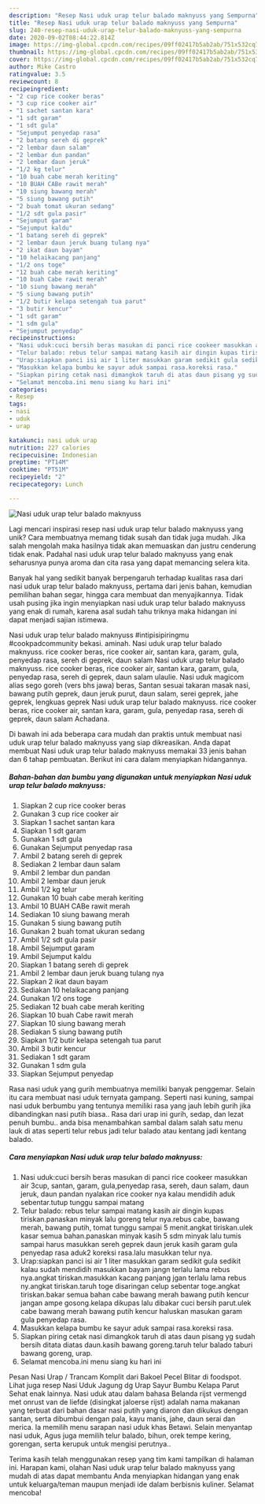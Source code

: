 ```yaml
---
description: "Resep Nasi uduk urap telur balado maknyuss yang Sempurna"
title: "Resep Nasi uduk urap telur balado maknyuss yang Sempurna"
slug: 240-resep-nasi-uduk-urap-telur-balado-maknyuss-yang-sempurna
date: 2020-09-02T08:44:22.814Z
image: https://img-global.cpcdn.com/recipes/09ff02417b5ab2ab/751x532cq70/nasi-uduk-urap-telur-balado-maknyuss-foto-resep-utama.jpg
thumbnail: https://img-global.cpcdn.com/recipes/09ff02417b5ab2ab/751x532cq70/nasi-uduk-urap-telur-balado-maknyuss-foto-resep-utama.jpg
cover: https://img-global.cpcdn.com/recipes/09ff02417b5ab2ab/751x532cq70/nasi-uduk-urap-telur-balado-maknyuss-foto-resep-utama.jpg
author: Mike Castro
ratingvalue: 3.5
reviewcount: 8
recipeingredient:
- "2 cup rice cooker beras"
- "3 cup rice cooker air"
- "1 sachet santan kara"
- "1 sdt garam"
- "1 sdt gula"
- "Sejumput penyedap rasa"
- "2 batang sereh di geprek"
- "2 lembar daun salam"
- "2 lembar dun pandan"
- "2 lembar daun jeruk"
- "1/2 kg telur"
- "10 buah cabe merah keriting"
- "10 BUAH CABe rawit merah"
- "10 siung bawang merah"
- "5 siung bawang putih"
- "2 buah tomat ukuran sedang"
- "1/2 sdt gula pasir"
- "Sejumput garam"
- "Sejumput kaldu"
- "1 batang sereh di geprek"
- "2 lembar daun jeruk buang tulang nya"
- "2 ikat daun bayam"
- "10 helaikacang panjang"
- "1/2 ons toge"
- "12 buah cabe merah keriting"
- "10 buah Cabe rawit merah"
- "10 siung bawang merah"
- "5 siung bawang putih"
- "1/2 butir kelapa setengah tua parut"
- "3 butir kencur"
- "1 sdt garam"
- "1 sdm gula"
- "Sejumput penyedap"
recipeinstructions:
- "Nasi uduk:cuci bersih beras masukan di panci rice cookeer masukkan air 3cup, santan, garam, gula,penyedap rasa, sereh, daun salam, daun jeruk, daun pandan nyalakan rice cooker nya kalau mendidih aduk sebentar.tutup tunggu sampai matang"
- "Telur balado: rebus telur sampai matang kasih air dingin kupas tiriskan.panaskan minyak lalu goreng telur nya.rebus cabe, bawang merah, bawang putih, tomat tunggu sampai 5 menit.angkat tiriskan.ulek kasar semua bahan.panaskan minyak kasih 5 sdm minyak lalu tumis sampai harus masukkan sereh geprek daun jeruk kasih garam gula penyedap rasa aduk2 koreksi rasa.lalu masukkan telur nya."
- "Urap:siapkan panci isi air 1 liter masukkan garam sedikit gula sedikit kalau sudah mendidih masukkan bayam jangn terlalu lama rebus nya.angkat tiriskan.masukkan kacang panjang jgan terlalu lama rebus ny.angkat tiriskan.taruh toge disaringan celup sebentar toge.angkat tiriskan.bakar semua bahan cabe bawang merah bawang putih kencur jangan ampe gosong.kelapa dikupas lalu dibakar cuci bersih parut.ulek cabe bawang merah bawang putih kencur haluskan masukan garam gula penyedap rasa."
- "Masukkan kelapa bumbu ke sayur aduk sampai rasa.koreksi rasa."
- "Siapkan piring cetak nasi dimangkok taruh di atas daun pisang yg sudah bersih ditata diatas daun.kasih bawang goreng.taruh telur balado taburi bawang goreng, urap."
- "Selamat mencoba.ini menu siang ku hari ini"
categories:
- Resep
tags:
- nasi
- uduk
- urap

katakunci: nasi uduk urap 
nutrition: 227 calories
recipecuisine: Indonesian
preptime: "PT14M"
cooktime: "PT51M"
recipeyield: "2"
recipecategory: Lunch

---
```



![Nasi uduk urap telur balado maknyuss](https://img-global.cpcdn.com/recipes/09ff02417b5ab2ab/751x532cq70/nasi-uduk-urap-telur-balado-maknyuss-foto-resep-utama.jpg)

Lagi mencari inspirasi resep nasi uduk urap telur balado maknyuss yang unik? Cara membuatnya memang tidak susah dan tidak juga mudah. Jika salah mengolah maka hasilnya tidak akan memuaskan dan justru cenderung tidak enak. Padahal nasi uduk urap telur balado maknyuss yang enak seharusnya punya aroma dan cita rasa yang dapat memancing selera kita.

Banyak hal yang sedikit banyak berpengaruh terhadap kualitas rasa dari nasi uduk urap telur balado maknyuss, pertama dari jenis bahan, kemudian pemilihan bahan segar, hingga cara membuat dan menyajikannya. Tidak usah pusing jika ingin menyiapkan nasi uduk urap telur balado maknyuss yang enak di rumah, karena asal sudah tahu triknya maka hidangan ini dapat menjadi sajian istimewa.

Nasi uduk urap telur balado maknyuss #intipisipiringmu #cookpadcommunity bekasi. aminah. Nasi uduk urap telur balado maknyuss. rice cooker beras, rice cooker air, santan kara, garam, gula, penyedap rasa, sereh di geprek, daun salam Nasi uduk urap telur balado maknyuss. rice cooker beras, rice cooker air, santan kara, garam, gula, penyedap rasa, sereh di geprek, daun salam ulaulie. Nasi uduk magicom alias sego goreh (vers bhs jawa) beras, Santan sesuai takaran masak nasi, bawang putih geprek, daun jeruk purut, daun salam, serei geprek, jahe geprek, lengkuas geprek Nasi uduk urap telur balado maknyuss. rice cooker beras, rice cooker air, santan kara, garam, gula, penyedap rasa, sereh di geprek, daun salam Achadana.


Di bawah ini ada beberapa cara mudah dan praktis untuk membuat nasi uduk urap telur balado maknyuss yang siap dikreasikan. Anda dapat membuat Nasi uduk urap telur balado maknyuss memakai 33 jenis bahan dan 6 tahap pembuatan. Berikut ini cara dalam menyiapkan hidangannya.

<!--inarticleads1-->

##### Bahan-bahan dan bumbu yang digunakan untuk menyiapkan Nasi uduk urap telur balado maknyuss:

1. Siapkan 2 cup rice cooker beras
1. Gunakan 3 cup rice cooker air
1. Siapkan 1 sachet santan kara
1. Siapkan 1 sdt garam
1. Gunakan 1 sdt gula
1. Gunakan Sejumput penyedap rasa
1. Ambil 2 batang sereh di geprek
1. Sediakan 2 lembar daun salam
1. Ambil 2 lembar dun pandan
1. Ambil 2 lembar daun jeruk
1. Ambil 1/2 kg telur
1. Gunakan 10 buah cabe merah keriting
1. Ambil 10 BUAH CABe rawit merah
1. Sediakan 10 siung bawang merah
1. Gunakan 5 siung bawang putih
1. Gunakan 2 buah tomat ukuran sedang
1. Ambil 1/2 sdt gula pasir
1. Ambil Sejumput garam
1. Ambil Sejumput kaldu
1. Siapkan 1 batang sereh di geprek
1. Ambil 2 lembar daun jeruk buang tulang nya
1. Siapkan 2 ikat daun bayam
1. Sediakan 10 helaikacang panjang
1. Gunakan 1/2 ons toge
1. Sediakan 12 buah cabe merah keriting
1. Siapkan 10 buah Cabe rawit merah
1. Siapkan 10 siung bawang merah
1. Sediakan 5 siung bawang putih
1. Siapkan 1/2 butir kelapa setengah tua parut
1. Ambil 3 butir kencur
1. Sediakan 1 sdt garam
1. Gunakan 1 sdm gula
1. Siapkan Sejumput penyedap


Rasa nasi uduk yang gurih membuatnya memiliki banyak penggemar. Selain itu cara membuat nasi uduk ternyata gampang. Seperti nasi kuning, sampai nasi uduk berbumbu yang tentunya memiliki rasa yang jauh lebih gurih jika dibandingkan nasi putih biasa.. Rasa dari urap ini gurih, sedap, dan lezat penuh bumbu.. anda bisa menambahkan sambal dalam salah satu menu lauk di atas seperti telur rebus jadi telur balado atau kentang jadi kentang balado. 

<!--inarticleads2-->

##### Cara menyiapkan Nasi uduk urap telur balado maknyuss:

1. Nasi uduk:cuci bersih beras masukan di panci rice cookeer masukkan air 3cup, santan, garam, gula,penyedap rasa, sereh, daun salam, daun jeruk, daun pandan nyalakan rice cooker nya kalau mendidih aduk sebentar.tutup tunggu sampai matang
1. Telur balado: rebus telur sampai matang kasih air dingin kupas tiriskan.panaskan minyak lalu goreng telur nya.rebus cabe, bawang merah, bawang putih, tomat tunggu sampai 5 menit.angkat tiriskan.ulek kasar semua bahan.panaskan minyak kasih 5 sdm minyak lalu tumis sampai harus masukkan sereh geprek daun jeruk kasih garam gula penyedap rasa aduk2 koreksi rasa.lalu masukkan telur nya.
1. Urap:siapkan panci isi air 1 liter masukkan garam sedikit gula sedikit kalau sudah mendidih masukkan bayam jangn terlalu lama rebus nya.angkat tiriskan.masukkan kacang panjang jgan terlalu lama rebus ny.angkat tiriskan.taruh toge disaringan celup sebentar toge.angkat tiriskan.bakar semua bahan cabe bawang merah bawang putih kencur jangan ampe gosong.kelapa dikupas lalu dibakar cuci bersih parut.ulek cabe bawang merah bawang putih kencur haluskan masukan garam gula penyedap rasa.
1. Masukkan kelapa bumbu ke sayur aduk sampai rasa.koreksi rasa.
1. Siapkan piring cetak nasi dimangkok taruh di atas daun pisang yg sudah bersih ditata diatas daun.kasih bawang goreng.taruh telur balado taburi bawang goreng, urap.
1. Selamat mencoba.ini menu siang ku hari ini


Pesan Nasi Urap / Trancam Komplit dari Bakoel Pecel Blitar di foodspot. Lihat juga resep Nasi Uduk Jagung dg Urap Sayur Bumbu Kelapa Parut Sehat enak lainnya. Nasi uduk atau dalam bahasa Belanda rijst vermengd met onrust van de liefde (disingkat jaloerse rijst) adalah nama makanan yang terbuat dari bahan dasar nasi putih yang diaron dan dikukus dengan santan, serta dibumbui dengan pala, kayu manis, jahe, daun serai dan merica. Ia memilih menu sarapan nasi uduk khas Betawi. Selain menyantap nasi uduk, Agus juga memilih telur balado, bihun, orek tempe kering, gorengan, serta kerupuk untuk mengisi perutnya.. 

Terima kasih telah menggunakan resep yang tim kami tampilkan di halaman ini. Harapan kami, olahan Nasi uduk urap telur balado maknyuss yang mudah di atas dapat membantu Anda menyiapkan hidangan yang enak untuk keluarga/teman maupun menjadi ide dalam berbisnis kuliner. Selamat mencoba!
